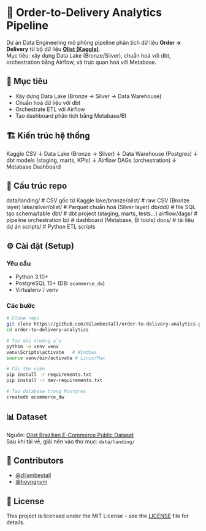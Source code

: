 # 🚀 Order-to-Delivery Analytics Pipeline
Dự án Data Engineering mô phỏng pipeline phân tích dữ liệu **Order → Delivery** từ bộ dữ liệu **[Olist (Kaggle)](https://www.kaggle.com/datasets/olistbr/brazilian-ecommerce)**.  
Mục tiêu: xây dựng Data Lake (Bronze/Silver), chuẩn hoá với dbt, orchestration bằng Airflow, và trực quan hoá với Metabase.

## 🎯 Mục tiêu
- Xây dựng Data Lake (Bronze → Silver → Data Warehouse)  
- Chuẩn hoá dữ liệu với dbt  
- Orchestrate ETL với Airflow  
- Tạo dashboard phân tích bằng Metabase/BI  

## 🏗️ Kiến trúc hệ thống
Kaggle CSV
↓
Data Lake (Bronze → Silver)
↓
Data Warehouse (Postgres)
↓
dbt models (staging, marts, KPIs)
↓
Airflow DAGs (orchestration)
↓
Metabase Dashboard

## 📂 Cấu trúc repo
data/landing/ # CSV gốc từ Kaggle
lake/bronze/olist/ # raw CSV (Bronze layer)
lake/silver/olist/ # Parquet chuẩn hoá (Silver layer)
db/ddl/ # file SQL tạo schema/table
dbt/ # dbt project (staging, marts, tests…)
airflow/dags/ # pipeline orchestration
bi/ # dashboard (Metabase, BI tools)
docs/ # tài liệu dự án
scripts/ # Python ETL scripts



## ⚙️ Cài đặt (Setup)
### Yêu cầu
- Python 3.10+  
- PostgreSQL 15+ (DB: `ecommerce_dw`)  
- Virtualenv / venv  

### Các bước
```bash
# Clone repo
git clone https://github.com/dilambestall/order-to-delivery-analytics.git
cd order-to-delivery-analytics

# Tạo môi trường ảo
python -m venv venv
venv\Scripts\activate   # Windows
source venv/bin/activate # Linux/Mac

# Cài thư viện
pip install -r requirements.txt
pip install -r dev-requirements.txt

# Tạo database trong Postgres
createdb ecommerce_dw
```



## 📊 Dataset
Nguồn: [Olist Brazilian E-Commerce Public Dataset](https://www.kaggle.com/datasets/olistbr/brazilian-ecommerce)  
Sau khi tải về, giải nén vào thư mục: `data/landing/`

## 👥 Contributors
- [@dilambestall](https://github.com/dilambestall)  
- [@hovngnvm](https://github.com/hovngnvm)



## 📜 License
This project is licensed under the MIT License - see the [LICENSE](./LICENSE) file for details.

